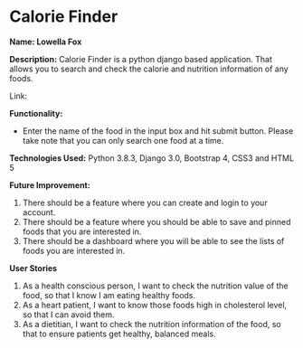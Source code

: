 # Calorie Finder

**Name: Lowella Fox**

**Description:** Calorie Finder is a python django based application.  That allows you to search and check the calorie and nutrition information of any foods.

Link: 

**Functionality:** 
* Enter the name of the food in the input box and hit submit button. Please take note that you can only search one food at a time.

**Technologies Used:** Python 3.8.3, Django 3.0, Bootstrap 4, CSS3 and HTML 5

**Future Improvement:**
1. There should be a feature where you can create and login to your account.
2. There should be a feature where you should be able to save and pinned foods that you are interested in.
3. There should be a dashboard where you will be able to see the lists of foods you are interested in.

**User Stories**
1. As a health conscious person, I want to check the nutrition value of the food, so that I know I am eating healthy foods.
2. As a heart patient, I want to know those foods high in cholesterol level, so that I can avoid them.
3. As a dietitian, I want to check the nutrition information of the food, so that to ensure patients get healthy, balanced meals.
